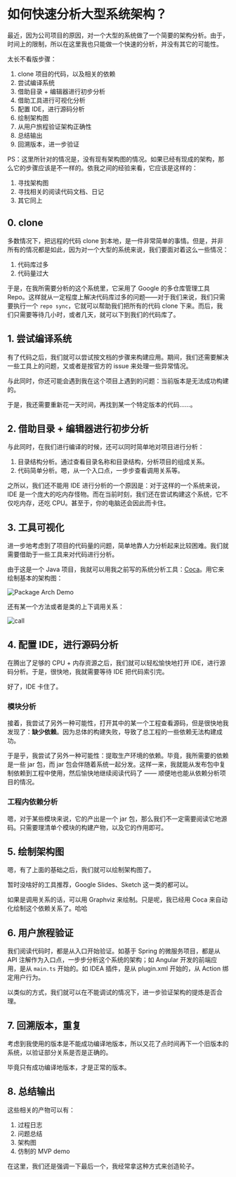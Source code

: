# 如何快速分析大型系统架构？

最近，因为公司项目的原因，对一个大型的系统做了一个简要的架构分析。由于，时间上的限制，所以在这里我也只能做一个快速的分析，并没有其它的可能性。

太长不看版步骤：

1. clone 项目的代码，以及相关的依赖
2. 尝试编译系统
3. 借助目录 + 编辑器进行初步分析
4. 借助工具进行可视化分析
5. 配置 IDE，进行源码分析
6. 绘制架构图
7. 从用户旅程验证架构正确性
8. 总结输出
9. 回溯版本，进一步验证

PS：这里所针对的情况是，没有现有架构图的情况。如果已经有现成的架构，那么它的步骤应该是不一样的。依我之间的经验来看，它应该是这样的：

1. 寻找架构图
2. 寻找相关的阅读代码文档、日记
3. 其它同上

## 0. clone 

多数情况下，把远程的代码 clone 到本地，是一件非常简单的事情。但是，并非所有的情况都是如此，因为对一个大型的系统来说，我们要面对着这么一些情况：

1. 代码库过多
2. 代码量过大

于是，在我所需要分析的这个系统里，它采用了 Google 的多仓库管理工具 Repo。这样就从一定程度上解决代码库过多的问题——对于我们来说，我们只需要执行一个 `repo sync`，它就可以帮助我们把所有的代码 clone 下来。而后，我们只需要等待几小时，或者几天，就可以下到我们的代码库了。

## 1. 尝试编译系统

有了代码之后，我们就可以尝试按文档的步骤来构建应用。期间，我们还需要解决一些工具上的问题，又或者是按官方的 issue 来处理一些异常情况。

与此同时，你还可能会遇到我在这个项目上遇到的问题：当前版本是无法成功构建的。

于是，我还需要重新花一天时间，再找到某一个特定版本的代码……。

## 2. 借助目录 + 编辑器进行初步分析

与此同时，在我们进行编译的时候，还可以同时简单地对项目进行分析：

1. 目录结构分析。通过查看目录名称和目录结构，分析项目的组成关系。
2. 代码简单分析。嗯，从一个入口点，一步步查看调用关系等。

之所以，我们还不能用 IDE 进行分析的一个原因是：对于这样的一个系统来说，IDE 是一个庞大的吃内存怪物。而在当前时刻，我们还在尝试构建这个系统，它不仅吃内存，还吃 CPU。甚至于，你的电脑还会因此而卡住。

## 3. 工具可视化

进一步地考虑到了项目的代码量的问题，简单地靠人力分析起来比较困难。我们就需要借助于一些工具来对代码进行分析。

由于这是一个 Java 项目，我就可以用我之前写的系统分析工具：[Coca](https://github.com/phodal/coca)。用它来绘制基本的架构图：

![Package Arch Demo](merge.svg)

还有某一个方法或者是类的上下调用关系：

![call](call.svg)

## 4. 配置 IDE，进行源码分析

在腾出了足够的 CPU + 内存资源之后，我们就可以轻松愉快地打开 IDE，进行源码分析。于是，很快地，我就需要等待 IDE 把代码索引完。

好了，IDE 卡住了。

### 模块分析

接着，我尝试了另外一种可能性，打开其中的某一个工程查看源码，但是很快地我发现了：**缺少依赖**。因为总体的构建失败，导致了总工程的一些依赖无法构建成功。

于是乎，我尝试了另外一种可能性：提取生产环境的依赖。毕竟，我所需要的依赖是一些 jar 包，而 jar 包会伴随着系统一起分发。这样一来，我就能从发布包中复制依赖到工程中使用，然后愉快地继续阅读代码了 —— 顺便地也能从依赖分析项目的情况。

### 工程内依赖分析

嗯，对于某些模块来说，它的产出是一个 jar 包，那么我们不一定需要阅读它地源码。只需要理清单个模块的构建产物，以及它的作用即可。

## 5. 绘制架构图

嗯，有了上面的基础之后，我们就可以绘制架构图了。

暂时没啥好的工具推荐，Google Slides、Sketch 这一类的都可以。

如果是调用关系的话，可以用 Graphviz 来绘制。只是呢，我已经用 Coca 来自动化绘制这个依赖关系了。哈哈

## 6. 用户旅程验证

我们阅读代码时，都是从入口开始验证。如基于 Spring 的微服务项目，都是从 API 注解作为入口点，一步步分析这个系统的架构；如 Angular 开发的前端应用，是从 `main.ts` 开始的。如 IDEA 插件，是从 plugin.xml 开始的，从 Action 绑定用户行为。

以类似的方式，我们就可以在不能调试的情况下，进一步验证架构的提炼是否合理。

## 7. 回溯版本，重复

考虑到我使用的版本是不能成功编译地版本，所以又花了点时间再下一个旧版本的系统，以验证部分关系是否是正确的。

毕竟只有成功编译地版本，才是正常的版本。

## 8. 总结输出

这些相关的产物可以有：

1. 过程日志
2. 问题总结
3. 架构图
4. 仿制的 MVP demo

在这里，我们还是强调一下最后一个，我经常拿这种方式来创造轮子。

